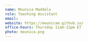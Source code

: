 ```yaml
---
name: Mounica Maddela
role: Teaching Assistant
email: 
website: https://mounicam.github.io/
office-hours: Thursday 11am-12pm ET
photo: mounica.png
---
```

